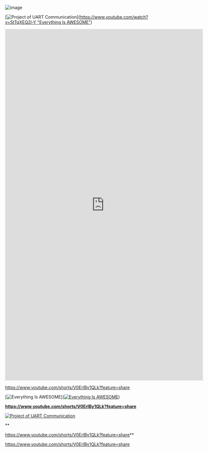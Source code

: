 ![image](https://github.com/Josue-Ambriz/UART-Comm/assets/99371776/66e62179-f047-4ae5-a718-6ea7018ae870)

[![Project of UART Communication](https://img.youtube.com/vi/StTqXEQ2l-Y/0.jpg)]([https://www.youtube.com/watch?v=StTqXEQ2l-Y "Everything Is AWESOME"](https://www.youtube.com/shorts/V0ErIBy1QLk?feature=share))

<iframe width="648" height="1151" src="https://www.youtube.com/embed/V0ErIBy1QLk" title="Project of UART Communication" frameborder="0" allow="accelerometer; autoplay; clipboard-write; encrypted-media; gyroscope; picture-in-picture; web-share" allowfullscreen></iframe>

https://www.youtube.com/shorts/V0ErIBy1QLk?feature=share

[![Everything Is AWESOME](https://img.youtube.com/vi/StTqXEQ2l-Y/0.jpg)]([![Everything Is AWESOME](https://img.youtube.com/vi/StTqXEQ2l-Y/0.jpg)](https://www.youtube.com/watch?v=StTqXEQ2l-Y "Everything Is AWESOME"))


**https://www.youtube.com/shorts/V0ErIBy1QLk?feature=share**

[![Project of UART Communication](https://img.youtube.com/vi/StTqXEQ2l-Y/0.jpg)](https://www.youtube.com/shorts/V0ErIBy1QLk?feature=share)


**

https://www.youtube.com/shorts/V0ErIBy1QLk?feature=share**

https://www.youtube.com/shorts/V0ErIBy1QLk?feature=share
